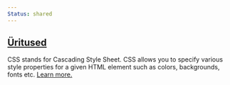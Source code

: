 ```yaml
---
Status: shared
---
```

<div class="card">
    <div class="card-header" id="headingFour" data-toggle="collapse" href="#collapseFour">
        <h2 class="mb-0">
            <a class="btn btn-link collapsed" data-toggle="collapse" href="#collapseFour" role="button"
                aria-expanded="false" aria-controls="collapseFour">
                Üritused
            </a>
        </h2>
    </div>
    <div id="collapseFour" class="collapse" aria-labelledby="headingFour" data-parent="#myAccordion">
        <div class="card-body">
            <p>CSS stands for Cascading Style Sheet. CSS allows you to specify various style properties for a given
                HTML element such as colors, backgrounds, fonts etc. <a
                    href="https://www.tutorialrepublic.com/css-tutorial/" target="_blank">Learn more.</a></p>
        </div>
    </div>
</div>